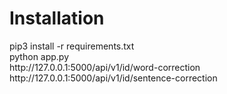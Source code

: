 <h1>Installation</h1>
pip3 install -r requirements.txt <br>
python app.py <br>
http://127.0.0.1:5000/api/v1/id/word-correction <br>
http://127.0.0.1:5000/api/v1/id/sentence-correction
